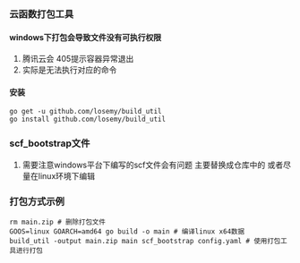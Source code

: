 
### 云函数打包工具

#### windows下打包会导致文件没有可执行权限
1. 腾讯云会 405提示容器异常退出
2. 实际是无法执行对应的命令

#### 安装
```shell
go get -u github.com/losemy/build_util
go install github.com/losemy/build_util
```

### scf_bootstrap文件
1. 需要注意windows平台下编写的scf文件会有问题 主要替换成仓库中的 或者尽量在linux环境下编辑


### 打包方式示例
```shell
rm main.zip # 删除打包文件
GOOS=linux GOARCH=amd64 go build -o main # 编译linux x64数据
build_util -output main.zip main scf_bootstrap config.yaml # 使用打包工具进行打包
```

